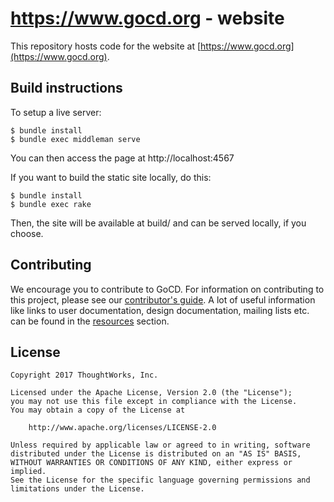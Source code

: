 # https://www.gocd.org - website

This repository hosts code for the website at [https://www.gocd.org](https://www.gocd.org).

## Build instructions

To setup a live server:

```
$ bundle install
$ bundle exec middleman serve
```

You can then access the page at http://localhost:4567

If you want to build the static site locally, do this:

```
$ bundle install
$ bundle exec rake
```

Then, the site will be available at build/ and can be served locally, if you choose.

## Contributing

We encourage you to contribute to GoCD. For information on contributing to this project, please see our
[contributor's guide](http://www.gocd.org/contribute).  A lot of useful information like links to user documentation,
design documentation, mailing lists etc. can be found in the [resources](https://www.gocd.org/resources/)
section.


## License

```plain
Copyright 2017 ThoughtWorks, Inc.

Licensed under the Apache License, Version 2.0 (the "License");
you may not use this file except in compliance with the License.
You may obtain a copy of the License at

    http://www.apache.org/licenses/LICENSE-2.0

Unless required by applicable law or agreed to in writing, software
distributed under the License is distributed on an "AS IS" BASIS,
WITHOUT WARRANTIES OR CONDITIONS OF ANY KIND, either express or implied.
See the License for the specific language governing permissions and
limitations under the License.
```
